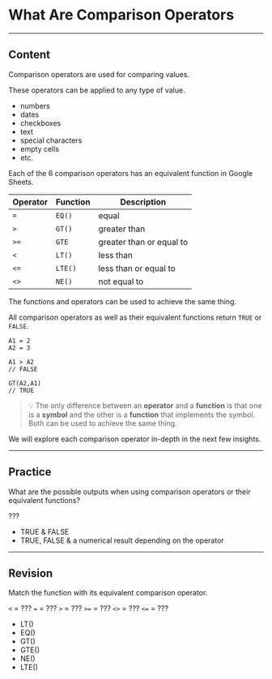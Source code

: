 ﻿---
author: Stefan-Stojanovic

type: normal

category: how to

---

# What Are Comparison Operators

---
## Content

Comparison operators are used for comparing values.

These operators can be applied to any type of value.
- numbers
- dates
- checkboxes
- text
- special characters
- empty cells
- etc.

Each of the 6 comparison operators has an equivalent function in Google Sheets.

|**Operator**|**Function**|**Description**  |
|------|---------|--------------------------|
| `=`  | `EQ()`  | equal                    |
| `>`  | `GT()`  | greater than             |
| `>=` | `GTE`   | greater than or equal to |
| `<`  | `LT()`  | less than                |
| `<=` | `LTE()` | less than or equal to    |
| `<>` | `NE()`  | not equal to             |

The functions and operators can be used to achieve the same thing. 

All comparison operators as well as their equivalent functions return `TRUE` or `FALSE`.

```plain-text
A1 = 2
A2 = 3

A1 > A2
// FALSE

GT(A2,A1)
// TRUE
```

> 💡 The only difference between an **operator** and a **function** is that one is a **symbol** and the other is a **function** that implements the symbol. Both can be used to achieve the same thing.

We will explore each comparison operator in-depth in the next few insights.

---
## Practice

What are the possible outputs when using comparison operators or their equivalent functions?

???

- TRUE & FALSE
- TRUE, FALSE & a numerical result depending on the operator

---
## Revision

Match the function with its equivalent comparison operator.

`<`  = ???
`=`  = ??? 
`>`  = ???
`>=` = ???
`<>` = ???
`<=` = ???

- LT()
- EQ()
- GT()
- GTE()
- NE()
- LTE()